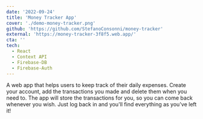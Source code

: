 ```yaml
---
date: '2022-09-24'
title: 'Money Tracker App'
cover: './demo-money-tracker.png'
github: 'https://github.com/StefanoConsonni/money-tracker'
external: 'https://money-tracker-3f8f5.web.app/'
cta: ''
tech:
  - React
  - Context API
  - Firebase-DB
  - Firebase-Auth
---
```


A web app that helps users to keep track of their daily expenses. Create your account, add the transactions you made and delete them when you need to. The app will store the transactions for you, so you can come back whenever you wish. Just log back in and you'll find everything as you've left it!
